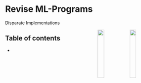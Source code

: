 # Revise ML-Programs
Disparate Implementations

<img src="https://upload.wikimedia.org/wikipedia/commons/thumb/2/2d/Tensorflow_logo.svg/2000px-Tensorflow_logo.svg.png" align="right" width="20%">
<img src="https://upload.wikimedia.org/wikipedia/commons/1/1a/NumPy_logo.svg" align="right" width="20%">



## Table of contents
  * []()
  


